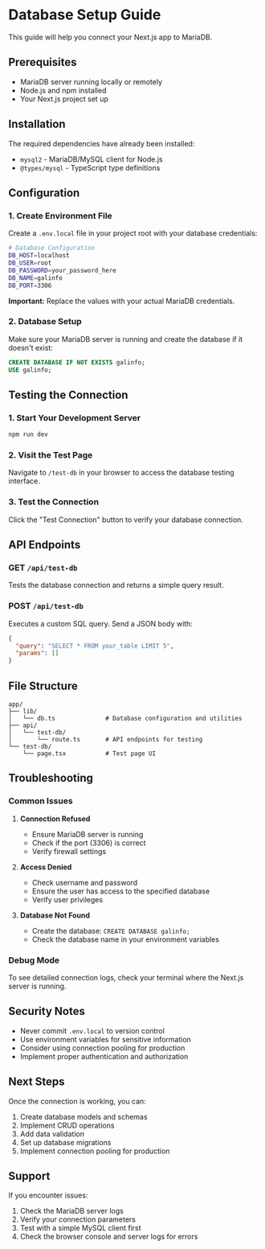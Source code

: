 # Database Setup Guide

This guide will help you connect your Next.js app to MariaDB.

## Prerequisites

- MariaDB server running locally or remotely
- Node.js and npm installed
- Your Next.js project set up

## Installation

The required dependencies have already been installed:
- `mysql2` - MariaDB/MySQL client for Node.js
- `@types/mysql` - TypeScript type definitions

## Configuration

### 1. Create Environment File

Create a `.env.local` file in your project root with your database credentials:

```bash
# Database Configuration
DB_HOST=localhost
DB_USER=root
DB_PASSWORD=your_password_here
DB_NAME=galinfo
DB_PORT=3306
```

**Important:** Replace the values with your actual MariaDB credentials.

### 2. Database Setup

Make sure your MariaDB server is running and create the database if it doesn't exist:

```sql
CREATE DATABASE IF NOT EXISTS galinfo;
USE galinfo;
```

## Testing the Connection

### 1. Start Your Development Server

```bash
npm run dev
```

### 2. Visit the Test Page

Navigate to `/test-db` in your browser to access the database testing interface.

### 3. Test the Connection

Click the "Test Connection" button to verify your database connection.

## API Endpoints

### GET `/api/test-db`
Tests the database connection and returns a simple query result.

### POST `/api/test-db`
Executes a custom SQL query. Send a JSON body with:
```json
{
  "query": "SELECT * FROM your_table LIMIT 5",
  "params": []
}
```

## File Structure

```
app/
├── lib/
│   └── db.ts              # Database configuration and utilities
├── api/
│   └── test-db/
│       └── route.ts       # API endpoints for testing
└── test-db/
    └── page.tsx           # Test page UI
```

## Troubleshooting

### Common Issues

1. **Connection Refused**
   - Ensure MariaDB server is running
   - Check if the port (3306) is correct
   - Verify firewall settings

2. **Access Denied**
   - Check username and password
   - Ensure the user has access to the specified database
   - Verify user privileges

3. **Database Not Found**
   - Create the database: `CREATE DATABASE galinfo;`
   - Check the database name in your environment variables

### Debug Mode

To see detailed connection logs, check your terminal where the Next.js server is running.

## Security Notes

- Never commit `.env.local` to version control
- Use environment variables for sensitive information
- Consider using connection pooling for production
- Implement proper authentication and authorization

## Next Steps

Once the connection is working, you can:
1. Create database models and schemas
2. Implement CRUD operations
3. Add data validation
4. Set up database migrations
5. Implement connection pooling for production

## Support

If you encounter issues:
1. Check the MariaDB server logs
2. Verify your connection parameters
3. Test with a simple MySQL client first
4. Check the browser console and server logs for errors
